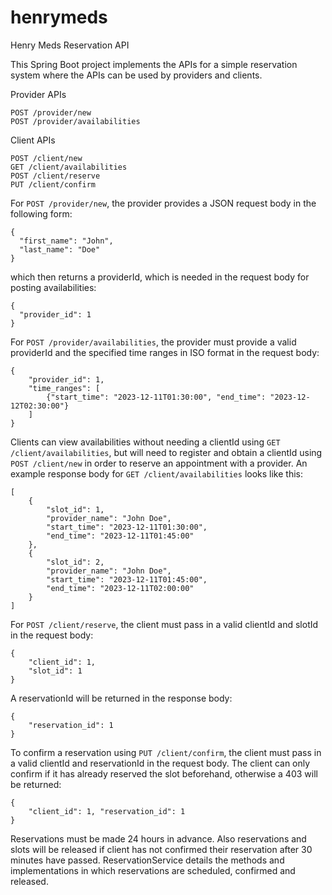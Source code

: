 # henrymeds
Henry Meds Reservation API

This Spring Boot project implements the APIs for a simple reservation system where the APIs can be used by providers and clients. 

Provider APIs 
```
POST /provider/new
POST /provider/availabilities
```

Client APIs
```
POST /client/new
GET /client/availabilities
POST /client/reserve
PUT /client/confirm
```

For `POST /provider/new`, the provider provides a JSON request body in the following form:
```
{
  "first_name": "John",
  "last_name": "Doe"
}
```
which then returns a providerId, which is needed in the request body for posting availabilities:
```
{
  "provider_id": 1
}
```

For `POST /provider/availabilities`, the provider must provide a valid providerId and the specified time ranges in ISO format in the request body:
```
{
    "provider_id": 1, 
    "time_ranges": [
        {"start_time": "2023-12-11T01:30:00", "end_time": "2023-12-12T02:30:00"}
    ]
}
```

Clients can view availabilities without needing a clientId using `GET /client/availabilities`, but will need to register and obtain a clientId using `POST /client/new` in order to reserve an appointment with a provider. An example response body for `GET /client/availabilities` looks like this: 
```
[
    {
        "slot_id": 1,
        "provider_name": "John Doe",
        "start_time": "2023-12-11T01:30:00",
        "end_time": "2023-12-11T01:45:00"
    },
    {
        "slot_id": 2,
        "provider_name": "John Doe",
        "start_time": "2023-12-11T01:45:00",
        "end_time": "2023-12-11T02:00:00"
    }
]
```

For `POST /client/reserve`, the client must pass in a valid clientId and slotId in the request body: 
```
{
    "client_id": 1, 
    "slot_id": 1
}
```
A reservationId will be returned in the response body: 
```
{
    "reservation_id": 1
}
```

To confirm a reservation using `PUT /client/confirm`, the client must pass in a valid clientId and reservationId in the request body. The client can only confirm if it has already reserved the slot beforehand, otherwise a 403 will be returned: 
```
{
    "client_id": 1, "reservation_id": 1
}
```

Reservations must be made 24 hours in advance. Also reservations and slots will be released if client has not confirmed their reservation after 30 minutes have passed. ReservationService details the methods and implementations in which reservations are scheduled, confirmed and released. 



